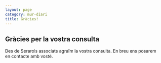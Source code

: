 ```yaml
---
layout: page
category: mur-diari
title: Gràcies!
---
```


## Gràcies per la vostra consulta

Des de Serarols associats agraïm la vostra consulta. En breu ens posarem en contacte amb vostè.